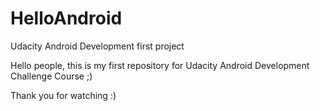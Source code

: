 # HelloAndroid
Udacity Android Development first project

Hello people, this is my first repository for Udacity Android Development Challenge Course ;)

Thank you for watching :)
